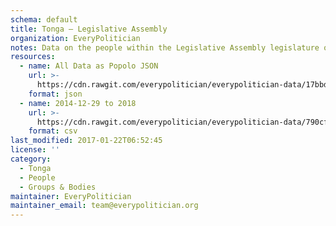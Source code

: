 ```yaml
---
schema: default
title: Tonga — Legislative Assembly
organization: EveryPolitician
notes: Data on the people within the Legislative Assembly legislature of Tonga.
resources:
  - name: All Data as Popolo JSON
    url: >-
      https://cdn.rawgit.com/everypolitician/everypolitician-data/17bbdd31b352f5b97db9ada614401429f4b9d56f/data/Tonga/Assembly/ep-popolo-v1.0.json
    format: json
  - name: 2014-12-29 to 2018
    url: >-
      https://cdn.rawgit.com/everypolitician/everypolitician-data/790cfb83411af7b2111f40fb9a7e10540038e53f/data/Tonga/Assembly/term-2015.csv
    format: csv
last_modified: 2017-01-22T06:52:45
license: ''
category:
  - Tonga
  - People
  - Groups & Bodies
maintainer: EveryPolitician
maintainer_email: team@everypolitician.org
---
```

